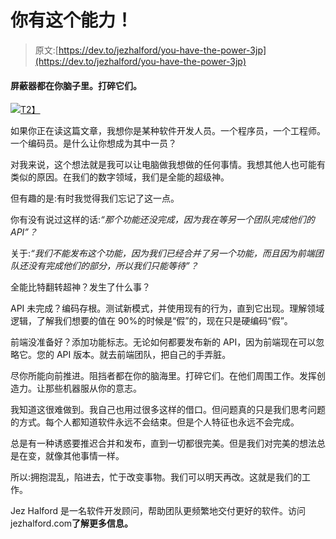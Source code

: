 # 你有这个能力！

> 原文:[https://dev.to/jezhalford/you-have-the-power-3jp](https://dev.to/jezhalford/you-have-the-power-3jp)

#### [](#blockers-are-all-in-your-mind-smash%C2%A0them)屏蔽器都在你脑子里。打碎它们。

[![](../Images/5881dde6c007ab84ffe7209d14c1078e.png)T2】](https://res.cloudinary.com/practicaldev/image/fetch/s--lJ6dks9i--/c_limit%2Cf_auto%2Cfl_progressive%2Cq_auto%2Cw_880/https://cdn-images-1.medium.com/max/846/0%2AJwVoxZkwcCsPjeDH.jpg)

如果你正在读这篇文章，我想你是某种软件开发人员。一个程序员，一个工程师。一个编码员。是什么让你想成为其中一员？

对我来说，这个想法就是我可以让电脑做我想做的任何事情。我想其他人也可能有类似的原因。在我们的数字领域，我们是全能的超级神。

但有趣的是:有时我觉得我们忘记了这一点。

你有没有说过这样的话:*“那个功能还没完成，因为我在等另一个团队完成他们的 API”？*

关于:*“我们不能发布这个功能，因为我们已经合并了另一个功能，而且因为前端团队还没有完成他们的部分，所以我们只能等待”？*

全能比特翻转超神？发生了什么事？

API 未完成？编码存根。测试新模式，并使用现有的行为，直到它出现。理解领域逻辑，了解我们想要的值在 90%的时候是“假”的，现在只是硬编码“假”。

前端没准备好？添加功能标志。无论如何都要发布新的 API，因为前端现在可以忽略它。您的 API 版本。就去前端团队，把自己的手弄脏。

尽你所能向前推进。阻挡者都在你的脑海里。打碎它们。在他们周围工作。发挥创造力。让那些机器服从你的意志。

我知道这很难做到。我自己也用过很多这样的借口。但问题真的只是我们思考问题的方式。每个人都知道软件永远不会结束。但是个人特征也永远不会完成。

总是有一种诱惑要推迟合并和发布，直到一切都很完美。但是我们对完美的想法总是在变，就像其他事情一样。

所以:拥抱混乱，陷进去，忙于改变事物。我们可以明天再改。这就是我们的工作。

Jez Halford 是一名软件开发顾问，帮助团队更频繁地交付更好的软件。访问 jezhalford.com[](https://jezhalford.com)**了解更多信息。**
